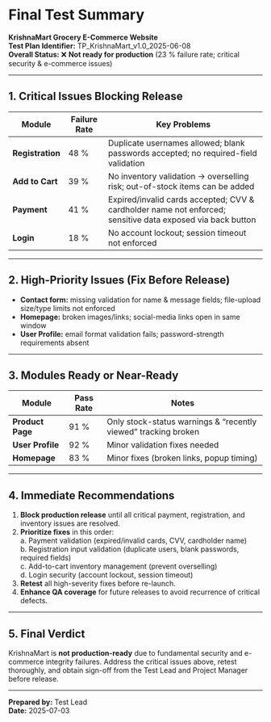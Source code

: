 # Final Test Summary
**KrishnaMart Grocery E-Commerce Website**  
**Test Plan Identifier:** TP_KrishnaMart_v1.0_2025-06-08  
**Overall Status:** ❌ **Not ready for production** (23 % failure rate; critical security & e-commerce issues)

---

## 1. Critical Issues Blocking Release

| Module            | Failure Rate | Key Problems |
|-------------------|--------------|--------------|
| **Registration**  | 48 %         | Duplicate usernames allowed; blank passwords accepted; no required-field validation |
| **Add to Cart**   | 39 %         | No inventory validation → overselling risk; out-of-stock items can be added |
| **Payment**       | 41 %         | Expired/invalid cards accepted; CVV & cardholder name not enforced; sensitive data exposed via back button |
| **Login**         | 18 %         | No account lockout; session timeout not enforced |

---

## 2. High-Priority Issues (Fix Before Release)
- **Contact form:** missing validation for name & message fields; file-upload size/type limits not enforced
- **Homepage:** broken images/links; social-media links open in same window
- **User Profile:** email format validation fails; password-strength requirements absent

---

## 3. Modules Ready or Near-Ready

| Module           | Pass Rate | Notes |
|------------------|-----------|-------|
| **Product Page** | 91 %      | Only stock-status warnings & “recently viewed” tracking broken |
| **User Profile** | 92 %      | Minor validation fixes needed |
| **Homepage**     | 83 %      | Minor fixes (broken links, popup timing) |

---

## 4. Immediate Recommendations
1. **Block production release** until all critical payment, registration, and inventory issues are resolved.
2. **Prioritize fixes** in this order:  
   a. Payment validation (expired/invalid cards, CVV, cardholder name)  
   b. Registration input validation (duplicate users, blank passwords, required fields)  
   c. Add-to-cart inventory management (prevent overselling)  
   d. Login security (account lockout, session timeout)
3. **Retest** all high-severity fixes before re-launch.
4. **Enhance QA coverage** for future releases to avoid recurrence of critical defects.

---

## 5. Final Verdict
KrishnaMart is **not production-ready** due to fundamental security and e-commerce integrity failures. Address the critical issues above, retest thoroughly, and obtain sign-off from the Test Lead and Project Manager before release.

---

**Prepared by:** Test Lead  
**Date:** 2025-07-03  